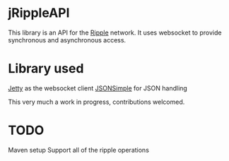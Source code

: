 jRippleAPI
==========

This library is an API for the [Ripple](http://ripple.com/)  network. It uses websocket to provide synchronous and asynchronous access.

Library used
==
[Jetty](http://www.eclipse.org/jetty/) as the websocket client
[JSONSimple](https://code.google.com/p/json-simple/) for JSON handling

This very much a work in progress, contributions welcomed.

TODO
==

Maven setup
Support all of the ripple operations

